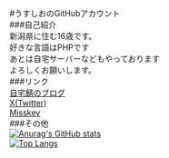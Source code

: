 #うすしおのGitHubアカウント  
###自己紹介  
新潟県に住む16歳です。  
好きな言語はPHPです  
あとは自宅サーバーなどもやっております  
よろしくお願いします。  
###リンク  
[自宅鯖のブログ](https://www.usu-shio.net/)  
[X(Twitter)](https://twitter.com/Usushio_web)  
[Misskey](https://misskey.io/@Usushio_web)  
###その他  
[![Anurag's GitHub stats](https://github-readme-stats.vercel.app/api?username=Usu-shio)](https://github.com/anuraghazra/github-readme-stats)  
[![Top Langs](https://github-readme-stats.vercel.app/api/top-langs/?username=Usu-shio)](https://github.com/anuraghazra/github-readme-stats)  
